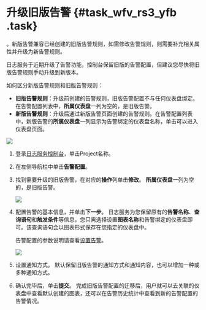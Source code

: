 # 升级旧版告警 {#task_wfv_rs3_yfb .task}

。新版告警兼容已经创建的旧版告警规则，如需修改告警规则，则需要补充相关属性并升级为新告警规则。

日志服务于近期升级了告警功能，控制台保留旧版的告警配置，但建议您尽快将旧版告警规则手动升级到新版本。

如何区分新版告警规则和旧版告警规则：

-   **旧版告警规则**：升级前创建的告警规则，旧版告警配置不与任何仪表盘绑定。在告警配置列表中，**所属仪表盘**一列为空的，是旧版告警。
-   **新版告警规则**：升级后通过新版告警页面创建的告警规则。在告警配置列表中，新版告警的**所属仪表盘**一列显示为告警绑定的仪表盘名称，单击可以进入仪表盘页面。

![](http://static-aliyun-doc.oss-cn-hangzhou.aliyuncs.com/assets/img/65280/155315301033243_zh-CN.png)

1.  登录[日志服务控制台](https://sls.console.aliyun.com)，单击Project名称。 
2.  在左侧导航栏中单击**告警配置**。 
3.  找到需要升级的旧版告警，在对应的**操作**列单击**修改**。 **所属仪表盘**一列为空的，是旧版告警。

    ![](http://static-aliyun-doc.oss-cn-hangzhou.aliyuncs.com/assets/img/65280/155315301033247_zh-CN.png)

4.  配置告警的基本信息，并单击**下一步**。 日志服务为您保留原有的**告警名称**、**查询语句**和**触发条件**等信息，您只需选择设置**图表名称**和告警绑定的仪表盘即可。该查询语句会以图表形式保存在您指定的仪表盘中。

    告警配置的参数说明请查看[设置告警](intl.zh-CN/用户指南/告警/设置告警任务/设置告警.md)。

    ![](http://static-aliyun-doc.oss-cn-hangzhou.aliyuncs.com/assets/img/65280/155315301033259_zh-CN.png)

5.  设置通知方式。 默认保留旧版告警的通知方式和通知内容，也可以增加一种或多种通知方式。
6.  确认完毕后，单击**提交**。 完成旧版告警配置的迁移后，用户就可以去关联的仪表盘中查看默认创建的图表，还可以在告警历史统计中查看到新的告警配置的告警情况。


